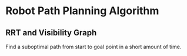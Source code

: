# Robot Path Planning Algorithm
## RRT and Visibility Graph

Find a suboptimal path from start to goal point in a short amount of time.
